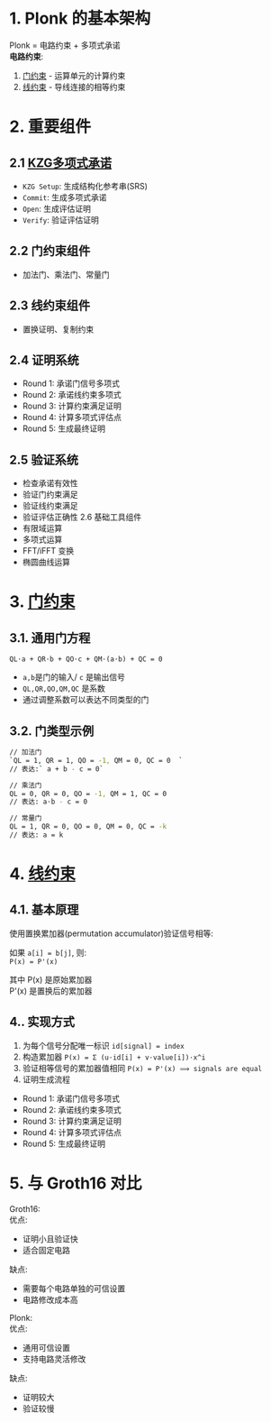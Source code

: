 # 1. Plonk 的基本架构
Plonk = 电路约束 + 多项式承诺 <br/>
**电路约束**:
1. [门约束](./circuit/5.门约束.md) - 运算单元的计算约束
2. [线约束](./circuit/6.线约束.md) - 导线连接的相等约束
# 2. 重要组件
## 2.1 [KZG多项式承诺](./promise/3.kzg多项式承诺.md)
- `KZG Setup`: 生成结构化参考串(SRS)
- `Commit`: 生成多项式承诺
- `Open`: 生成评估证明
- `Verify`: 验证评估证明
## 2.2 门约束组件
- 加法门、乘法门、常量门
## 2.3 线约束组件
- 置换证明、复制约束
## 2.4 证明系统
- Round 1: 承诺门信号多项式
- Round 2: 承诺线约束多项式
- Round 3: 计算约束满足证明
- Round 4: 计算多项式评估点
- Round 5: 生成最终证明
## 2.5 验证系统
- 检查承诺有效性
- 验证门约束满足
- 验证线约束满足
- 验证评估正确性
2.6 基础工具组件
- 有限域运算
- 多项式运算
- FFT/iFFT 变换
- 椭圆曲线运算
# 3. [门约束](./circuit/5.门约束.md)
## 3.1.  通用门方程
`QL⋅a + QR⋅b + QO⋅c + QM⋅(a⋅b) + QC = 0`
- `a,b`是门的输入/ `c` 是输出信号
- `QL,QR,QO,QM,QC` 是系数
- 通过调整系数可以表达不同类型的门
## 3.2. 门类型示例
```sh
// 加法门
`QL = 1, QR = 1, QO = -1, QM = 0, QC = 0  `
// 表达:` a + b - c = 0`

// 乘法门  
QL = 0, QR = 0, QO = -1, QM = 1, QC = 0
// 表达: a⋅b - c = 0

// 常量门
QL = 1, QR = 0, QO = 0, QM = 0, QC = -k 
// 表达: a = k
```
# 4. [线约束](./circuit/6.线约束.md) 
## 4.1. 基本原理
使用置换累加器(permutation accumulator)验证信号相等:  <br>
 
如果 `a[i] = b[j]`, 则: <br>
`P(x) = P'(x)`  <br>

其中 P(x) 是原始累加器 <br>
P'(x) 是置换后的累加器 <br>
## 4.. 实现方式
1. 为每个信号分配唯一标识
`id[signal] = index`
2. 构造累加器
`P(x) = Σ (u⋅id[i] + v⋅value[i])⋅x^i`
2. 验证相等信号的累加器值相同
`P(x) = P'(x) ⟹ signals are equal`
4. 证明生成流程
- Round 1: 承诺门信号多项式
- Round 2: 承诺线约束多项式
- Round 3: 计算约束满足证明
- Round 4: 计算多项式评估点
- Round 5: 生成最终证明

# 5. 与 Groth16 对比
Groth16: <br>
优点:
- 证明小且验证快
- 适合固定电路 <br>

缺点:
- 需要每个电路单独的可信设置
- 电路修改成本高

Plonk: <br>
优点:
- 通用可信设置
- 支持电路灵活修改 <br>

缺点:
- 证明较大
- 验证较慢